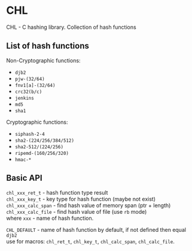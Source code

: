 # CHL

CHL - C hashing library. Collection of hash functions

## List of hash functions

Non-Cryptographic functions:
- `djb2`
- `pjw-(32/64)`
- `fnv1[a]-(32/64)`
- `crc32(b/c)`
- `jenkins`
- `md5`
- `sha1`

Cryptographic functions:
- `siphash-2-4`
- `sha2-(224/256/384/512)`
- `sha2-512/(224/256)`
- `ripemd-(160/256/320)`
- `hmac-*`

## Basic API

`chl_xxx_ret_t` - hash function type result  
`chl_xxx_key_t` - key type for hash function (maybe not exist)  
`chl_xxx_calc_span` - find hash value of memory span (ptr + length)  
`chl_xxx_calc_file` - find hash value of file (use `rb` mode)  
where `xxx` - name of hash function.

`CHL_DEFAULT` - name of hash function by default, if not defined then equal `djb2`  
use for macros: `chl_ret_t`, `chl_key_t`, `chl_calc_span`, `chl_calc_file`.